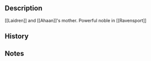 ## Description
[[Laidren]] and [[Ahaan]]'s mother. Powerful noble in [[Ravensport]]

## History


## Notes
